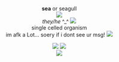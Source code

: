 <p align="center">
  <b>sea</b> or seagull<br>
  <img src="https://cdn.discordapp.com/attachments/640704471042883654/1000164579797631076/dumbo.gif"><br>
  <i>they/he</i> ^_^ <img src="https://cdn.discordapp.com/attachments/640704471042883654/997629644813652008/white_sparke.gif"><br>
  single celled organism<br>
  im afk a Lot... soery if i dont see ur msg! <img src="https://cdn.discordapp.com/attachments/640704471042883654/1000164662039556197/amaz.gif">
</p>

<p align="center">
  <img src="https://cdn.discordapp.com/attachments/640704471042883654/984229712404562010/fishie_ohhh.gif"> <img src="https://cdn.discordapp.com/attachments/640704471042883654/1000164038526914772/home.gif"><br>
  <img src="https://cdn.discordapp.com/attachments/640704471042883654/1000164056889569290/ur_lovely.gif">
</p>
